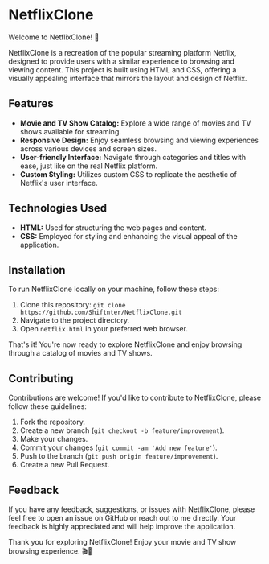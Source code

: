 # NetflixClone

Welcome to NetflixClone! 🍿

NetflixClone is a recreation of the popular streaming platform Netflix, designed to provide users with a similar experience to browsing and viewing content. This project is built using HTML and CSS, offering a visually appealing interface that mirrors the layout and design of Netflix.

## Features

- **Movie and TV Show Catalog:** Explore a wide range of movies and TV shows available for streaming.
- **Responsive Design:** Enjoy seamless browsing and viewing experiences across various devices and screen sizes.
- **User-friendly Interface:** Navigate through categories and titles with ease, just like on the real Netflix platform.
- **Custom Styling:** Utilizes custom CSS to replicate the aesthetic of Netflix's user interface.

## Technologies Used

- **HTML:** Used for structuring the web pages and content.
- **CSS:** Employed for styling and enhancing the visual appeal of the application.

## Installation

To run NetflixClone locally on your machine, follow these steps:

1. Clone this repository: `git clone https://github.com/Shiftnter/NetflixClone.git`
2. Navigate to the project directory.
3. Open `netflix.html` in your preferred web browser.

That's it! You're now ready to explore NetflixClone and enjoy browsing through a catalog of movies and TV shows.

## Contributing

Contributions are welcome! If you'd like to contribute to NetflixClone, please follow these guidelines:

1. Fork the repository.
2. Create a new branch (`git checkout -b feature/improvement`).
3. Make your changes.
4. Commit your changes (`git commit -am 'Add new feature'`).
5. Push to the branch (`git push origin feature/improvement`).
6. Create a new Pull Request.

## Feedback

If you have any feedback, suggestions, or issues with NetflixClone, please feel free to open an issue on GitHub or reach out to me directly. Your feedback is highly appreciated and will help improve the application.

Thank you for exploring NetflixClone! Enjoy your movie and TV show browsing experience. 🎬🍿
